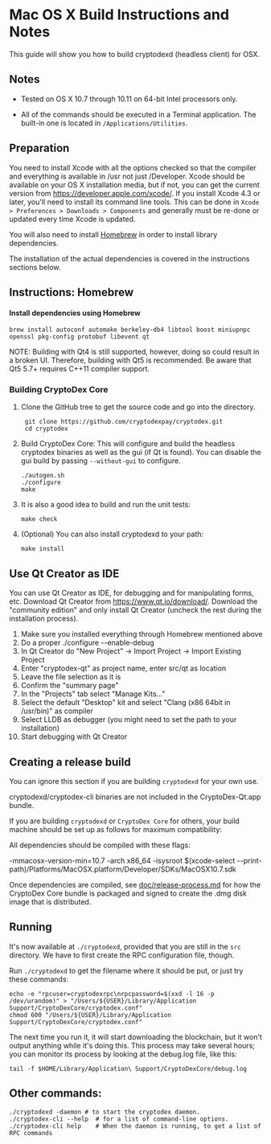 Mac OS X Build Instructions and Notes
====================================
This guide will show you how to build cryptodexd (headless client) for OSX.

Notes
-----

* Tested on OS X 10.7 through 10.11 on 64-bit Intel processors only.

* All of the commands should be executed in a Terminal application. The
built-in one is located in `/Applications/Utilities`.

Preparation
-----------

You need to install Xcode with all the options checked so that the compiler
and everything is available in /usr not just /Developer. Xcode should be
available on your OS X installation media, but if not, you can get the
current version from https://developer.apple.com/xcode/. If you install
Xcode 4.3 or later, you'll need to install its command line tools. This can
be done in `Xcode > Preferences > Downloads > Components` and generally must
be re-done or updated every time Xcode is updated.

You will also need to install [Homebrew](http://brew.sh) in order to install library
dependencies.

The installation of the actual dependencies is covered in the instructions
sections below.

Instructions: Homebrew
----------------------

#### Install dependencies using Homebrew

    brew install autoconf automake berkeley-db4 libtool boost miniupnpc openssl pkg-config protobuf libevent qt

NOTE: Building with Qt4 is still supported, however, doing so could result in a broken UI. Therefore, building with Qt5 is recommended. Be aware that Qt5 5.7+ requires C++11 compiler support.

### Building CryptoDex Core

1. Clone the GitHub tree to get the source code and go into the directory.

        git clone https://github.com/cryptodexpay/cryptodex.git
        cd cryptodex

2.  Build CryptoDex Core:
    This will configure and build the headless cryptodex binaries as well as the gui (if Qt is found).
    You can disable the gui build by passing `--without-gui` to configure.

        ./autogen.sh
        ./configure
        make

3.  It is also a good idea to build and run the unit tests:

        make check

4.  (Optional) You can also install cryptodexd to your path:

        make install

Use Qt Creator as IDE
------------------------
You can use Qt Creator as IDE, for debugging and for manipulating forms, etc.
Download Qt Creator from https://www.qt.io/download/. Download the "community edition" and only install Qt Creator (uncheck the rest during the installation process).

1. Make sure you installed everything through Homebrew mentioned above
2. Do a proper ./configure --enable-debug
3. In Qt Creator do "New Project" -> Import Project -> Import Existing Project
4. Enter "cryptodex-qt" as project name, enter src/qt as location
5. Leave the file selection as it is
6. Confirm the "summary page"
7. In the "Projects" tab select "Manage Kits..."
8. Select the default "Desktop" kit and select "Clang (x86 64bit in /usr/bin)" as compiler
9. Select LLDB as debugger (you might need to set the path to your installation)
10. Start debugging with Qt Creator

Creating a release build
------------------------
You can ignore this section if you are building `cryptodexd` for your own use.

cryptodexd/cryptodex-cli binaries are not included in the CryptoDex-Qt.app bundle.

If you are building `cryptodexd` or `CryptoDex Core` for others, your build machine should be set up
as follows for maximum compatibility:

All dependencies should be compiled with these flags:

 -mmacosx-version-min=10.7
 -arch x86_64
 -isysroot $(xcode-select --print-path)/Platforms/MacOSX.platform/Developer/SDKs/MacOSX10.7.sdk

Once dependencies are compiled, see [doc/release-process.md](release-process.md) for how the CryptoDex Core
bundle is packaged and signed to create the .dmg disk image that is distributed.

Running
-------

It's now available at `./cryptodexd`, provided that you are still in the `src`
directory. We have to first create the RPC configuration file, though.

Run `./cryptodexd` to get the filename where it should be put, or just try these
commands:

    echo -e "rpcuser=cryptodexrpc\nrpcpassword=$(xxd -l 16 -p /dev/urandom)" > "/Users/${USER}/Library/Application Support/CryptoDexCore/cryptodex.conf"
    chmod 600 "/Users/${USER}/Library/Application Support/CryptoDexCore/cryptodex.conf"

The next time you run it, it will start downloading the blockchain, but it won't
output anything while it's doing this. This process may take several hours;
you can monitor its process by looking at the debug.log file, like this:

    tail -f $HOME/Library/Application\ Support/CryptoDexCore/debug.log

Other commands:
-------

    ./cryptodexd -daemon # to start the cryptodex daemon.
    ./cryptodex-cli --help  # for a list of command-line options.
    ./cryptodex-cli help    # When the daemon is running, to get a list of RPC commands

